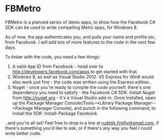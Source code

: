 FBMetro
=======

FBMetro is a planned series of demo apps, to show how the Facebook C# SDK can be used to write compelling Metro apps, for Windows 8. 

As of now, the app authenticates you, and pulls your name and profile pic, from Facebook. I will add lots of more features to the code in the next few days.

To tinker with the code, you need a few things:
1) A valid App ID from Facebook - head over to http://developers.facebook.com/apps to get started with that.
2) Windows 8, as well as Visual Studio 2012. VS Express for Win8 would also work just fine - the code was written using the Express edition..
3) Nuget - once you're ready to compile the code yourself, there's one dependency you need to satisfy - the Facebook C# SDK. Install Nuget from http://nuget.org - it's a Visual Studio add-in. Once installed, open up the Package Manager Console(Tools-->Library Package Manager-->Package Manager Console), and punch in the following command, to install the SDK: Install-Package Facebook

..and you're all set! Feel free to drop in a line at rudimk.firefly@gmail.com, if there's something you'd like to ask, or if there's any way you feel I could write better code.